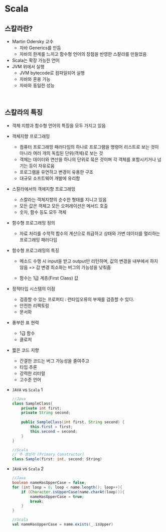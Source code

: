 # Scala



## 스칼라란?

- Martin Odersky 교수
  - 자바 Generics를 만듬
  - 자바의 한계를 느끼고 함수형 언어의 장점을 반영한 스칼라를 만들었음
- Scala는 확장 가능한 언어
- JVM 위에서 실행
  - JVM bytecode로 컴파일되어 실행
  - 자바와 혼용 가능
  - 자바와 동일한 성능

<br>

## 스칼라의 특징

- 객체 지향과 함수형 언어의 특징을 모두 가지고 있음
- 객체지향 프로그래밍
  - 컴퓨터 프로그래밍 패러다임의 하나로 프로그램을 명령어 리스트로 보는 것이 아니라 여러 개의 독립된 단위(객체)로 보는 것
  - 객체는 데이터와 연산을 하나의 단위로 묶은 것이며 각 객체를 포함시키거나 넘기는 등이 자유로움
  - 프로그램을 유연하고 변경이 유용한 구조
  - 대규모 소프트웨어 개발에 유리함

- 스칼라에서의 객체지향 프로그래밍
  - 스칼라는 객체지향의 순수한 형태를 지니고 있음
  - 모든 값은 객체고 모든 오퍼레이션은 메서드 호출
  - 숫자, 함수 등도 모두 객체

- 함수형 프로그래밍 정의

  - 자료 처리를 수학적 함수의 계산으로 취급하고 상태와 가변 데이터를 멀리하는 프로그래밍 패러다임

- 함수형 프로그래밍의 특징

  - 메소드 수행 시 input을 받고 output만 리턴하며, 값의 변경을 내부에서 하지 않음 => 갑 변경 최소화는 버그의 가능성을 낮춰줌

  - 함수는 1급 계층(First Class) 값

- 정적타입 시스템의 이점
  - 검증할 수 있는 프로퍼티 : 런타임오류의 부재를 검증할 수 있다.
  - 안전한 리팩토링
  - 문서화

- 풍부한 표 현력
  - 1급 함수
  - 클로저

- 짧은 코드 지향

  - 간결한 코드는 버그 가능성을 줄여주고
  - 타입 추론
  - 강력한 리터럴
  - 고수준 언어

- `JAVA` vs `Scala` 1

  ```java
  //Java
  class SampleClass{
      private int first;
      private String second;
      
      public SampleClass(int first, String second) {
          this.first = first;
          this.second = second;
      }
  }
  ```

  ```scala
  //Scala
  // 주 생성자 (Primary Constructor)
  class Sample(first: int, second: String)
  ```

- `JAVA` vs `Scala` 2

  ```java
  //Java
  boolean nameHasUpperCase = false;
  for (int loop = 0; loop < name.length(); loop++){
      if (Character.isUpperCase(name.charAt(loop))){
          nameHasUpperCase = true;
          break;
      }
  }
  ```

  ```scala
  //Scala
  val nameHasUpperCase = name.exists(_.isUpper)
  ```

  


